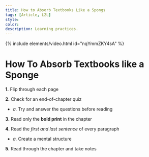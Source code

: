 ```yaml
---
title: How to Absorb Textbooks Like a Spongs
tags: [Article, L2L]
style: 
color:
description: Learning practices.
---
```

{% include elements/video.html id="nqYmmZKY4sA" %}

# How To Absorb Textbooks like a Sponge

**1.** Flip through each page

**2.** Check for an end-of-chapter quiz
   - *a.* Try and answer the questions before reading

**3.** Read only the **bold print** in the chapter

**4.** Read the *first and last sentence* of every paragraph
   - *a.* Create a mental structure

**5.** Read through the chapter and take notes






